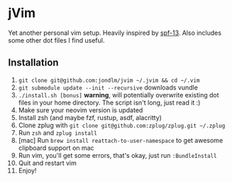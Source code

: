 # jVim

Yet another personal vim setup. Heavily inspired by [spf-13][spf]. Also
includes some other dot files I find useful.

## Installation

1. `git clone git@github.com:jondlm/jvim ~/.jvim && cd ~/.vim`
2. `git submodule update --init --recursive` downloads vundle
3. `./install.sh [bonus]` **warning**, will potentially overwrite existing dot
   files in your home directory. The script isn't long, just read it :)
4. Make sure your neovim version is updated
5. Install zsh (and maybe fzf, rustup, asdf, alacritty)
6. Clone zplug with `git clone git@github.com:zplug/zplug.git ~/.zplug`
7. Run `zsh` and `zplug install`
8. [mac] Run `brew install reattach-to-user-namespace` to get awesome clipboard support on mac
9. Run vim, you'll get some errors, that's okay, just run `:BundleInstall`
10. Quit and restart vim
11. Enjoy!

[brew]: http://brew.sh/
[spf]: http://vim.spf13.com/

